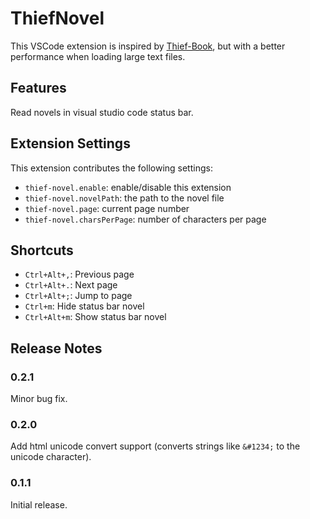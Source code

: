 # ThiefNovel

This VSCode extension is inspired by [Thief-Book](https://marketplace.visualstudio.com/items?itemName=C-TEAM.thief-book), but with a better performance when loading large text files.

## Features

Read novels in visual studio code status bar.

## Extension Settings

This extension contributes the following settings:

* `thief-novel.enable`: enable/disable this extension
* `thief-novel.novelPath`: the path to the novel file
* `thief-novel.page`: current page number
* `thief-novel.charsPerPage`: number of characters per page

## Shortcuts

* `Ctrl+Alt+,`: Previous page
* `Ctrl+Alt+.`: Next page
* `Ctrl+Alt+;`: Jump to page
* `Ctrl+m`: Hide status bar novel
* `Ctrl+Alt+m`: Show status bar novel

## Release Notes

### 0.2.1

Minor bug fix.

### 0.2.0

Add html unicode convert support (converts strings like `&#1234;` to the unicode character).

### 0.1.1

Initial release.